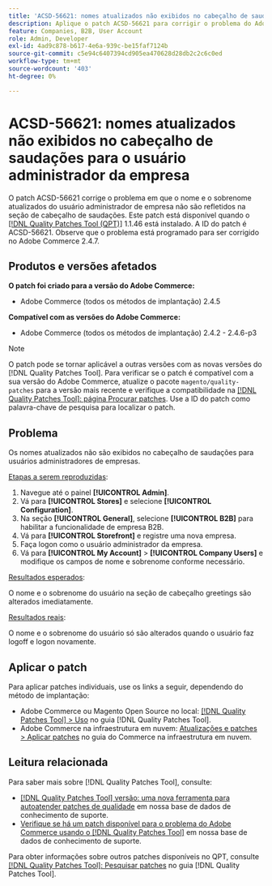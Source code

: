 ```yaml
---
title: 'ACSD-56621: nomes atualizados não exibidos no cabeçalho de saudações para o usuário administrador da empresa'
description: Aplique o patch ACSD-56621 para corrigir o problema do Adobe Commerce em que o nome e o sobrenome atualizados do usuário administrador de empresa não são refletidos na seção do cabeçalho de saudações.
feature: Companies, B2B, User Account
role: Admin, Developer
exl-id: 4ad9c878-b617-4e6a-939c-be15faf7124b
source-git-commit: c5e94c6407394cd905ea470628d28db2c2c6c0ed
workflow-type: tm+mt
source-wordcount: '403'
ht-degree: 0%

---
```


# ACSD-56621: nomes atualizados não exibidos no cabeçalho de saudações para o usuário administrador da empresa

O patch ACSD-56621 corrige o problema em que o nome e o sobrenome atualizados do usuário administrador de empresa não são refletidos na seção de cabeçalho de saudações. Este patch está disponível quando o [[!DNL Quality Patches Tool (QPT)]](/help/announcements/adobe-commerce-announcements/magento-quality-patches-released-new-tool-to-self-serve-quality-patches.md) 1.1.46 está instalado. A ID do patch é ACSD-56621. Observe que o problema está programado para ser corrigido no Adobe Commerce 2.4.7.

## Produtos e versões afetados

**O patch foi criado para a versão do Adobe Commerce:**

* Adobe Commerce (todos os métodos de implantação) 2.4.5

**Compatível com as versões do Adobe Commerce:**

* Adobe Commerce (todos os métodos de implantação) 2.4.2 - 2.4.6-p3

>[!NOTE]
>
>O patch pode se tornar aplicável a outras versões com as novas versões do [!DNL Quality Patches Tool]. Para verificar se o patch é compatível com a sua versão do Adobe Commerce, atualize o pacote `magento/quality-patches` para a versão mais recente e verifique a compatibilidade na [[!DNL Quality Patches Tool]: página Procurar patches](https://experienceleague.adobe.com/tools/commerce-quality-patches/index.html?lang=pt-BR). Use a ID do patch como palavra-chave de pesquisa para localizar o patch.

## Problema

Os nomes atualizados não são exibidos no cabeçalho de saudações para usuários administradores de empresas.

<u>Etapas a serem reproduzidas</u>:

1. Navegue até o painel **[!UICONTROL Admin]**.
1. Vá para **[!UICONTROL Stores]** e selecione **[!UICONTROL Configuration]**.
1. Na seção **[!UICONTROL General]**, selecione **[!UICONTROL B2B]** para habilitar a funcionalidade de empresa B2B.
1. Vá para **[!UICONTROL Storefront]** e registre uma nova empresa.
1. Faça logon como o usuário administrador da empresa.
1. Vá para **[!UICONTROL My Account]** > **[!UICONTROL Company Users]** e modifique os campos de nome e sobrenome conforme necessário.

<u>Resultados esperados</u>:

O nome e o sobrenome do usuário na seção de cabeçalho greetings são alterados imediatamente.

<u>Resultados reais</u>:

O nome e o sobrenome do usuário só são alterados quando o usuário faz logoff e logon novamente.

## Aplicar o patch

Para aplicar patches individuais, use os links a seguir, dependendo do método de implantação:

* Adobe Commerce ou Magento Open Source no local: [[!DNL Quality Patches Tool] > Uso](https://experienceleague.adobe.com/docs/commerce-operations/tools/quality-patches-tool/usage.html?lang=pt-BR) no guia [!DNL Quality Patches Tool].
* Adobe Commerce na infraestrutura em nuvem: [Atualizações e patches > Aplicar patches](https://experienceleague.adobe.com/docs/commerce-cloud-service/user-guide/develop/upgrade/apply-patches.html?lang=pt-BR) no guia do Commerce na infraestrutura em nuvem.

## Leitura relacionada

Para saber mais sobre [!DNL Quality Patches Tool], consulte:

* [[!DNL Quality Patches Tool] versão: uma nova ferramenta para autoatender patches de qualidade](/help/announcements/adobe-commerce-announcements/magento-quality-patches-released-new-tool-to-self-serve-quality-patches.md) em nossa base de dados de conhecimento de suporte.
* [Verifique se há um patch disponível para o problema do Adobe Commerce usando o [!DNL Quality Patches Tool]](/help/support-tools/patches-available-in-qpt-tool/check-patch-for-magento-issue-with-magento-quality-patches.md) em nossa base de dados de conhecimento de suporte.

Para obter informações sobre outros patches disponíveis no QPT, consulte [[!DNL Quality Patches Tool]: Pesquisar patches](https://experienceleague.adobe.com/tools/commerce-quality-patches/index.html?lang=pt-BR) no guia [!DNL Quality Patches Tool].
